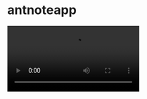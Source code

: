 
# antnoteapp
![caption](https://github.com/gulnurumur/antnoteapp/blob/main/assets/screens/screen-video1.mov)

